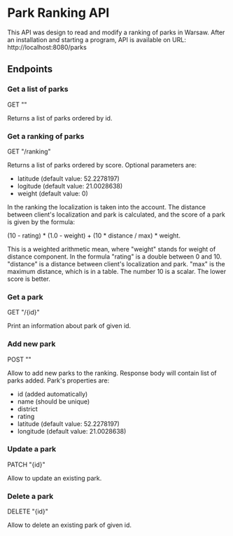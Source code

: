 # Park Ranking API

This API was design to read and modify a ranking of parks in Warsaw. After an installation and starting a program, API is available on URL: http://localhost:8080/parks

## Endpoints

### Get a list of parks

GET ""

Returns a list of parks ordered by id.

### Get a ranking of parks

GET "/ranking"

Returns a list of parks ordered by score. Optional parameters are:

- latitude (default value: 52.2278197)
- logitude (default value: 21.0028638)
- weight (default value: 0)

In the ranking the localization is taken into the account. The distance between client's localization and park is calculated, and the score of a park is given by the formula:

(10 - rating) * (1.0 - weight) + (10 * distance / max) * weight.

This is a weighted arithmetic mean, where "weight" stands for weight of distance component. In the formula "rating" is a double between 0 and 10. "distance" is a distance between client's localization and park. 
"max" is the maximum distance, which is in a table. The number 10 is a scalar. The lower score is better.

### Get a park

GET "/{id}"

Print an information about park of given id.


### Add new park

POST ""

Allow to add new parks to the ranking. Response body will contain list of parks added. Park's properties are:

- id (added automatically)
- name (should be unique)
- district
- rating
- latitude (default value: 52.2278197)
- longitude (default value: 21.0028638)

### Update a park

PATCH "{id}"

Allow to update an existing park.

### Delete a park

DELETE "{id}"

Allow to delete an existing park of given id.
